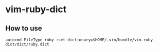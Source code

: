 # vim-ruby-dict

## How to use

```
autocmd FileType ruby :set dictionary=$HOME/.vim/bundle/vim-ruby-dict/dict/ruby.dict
```
